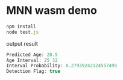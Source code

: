 # MNN wasm demo
```js
npm install
node test.js
```
output result 
```js
Predicted Age: 28.5
Age Interval: 25 32
Interval Probability: 0.27939242124557495
Detection Flag: true
```